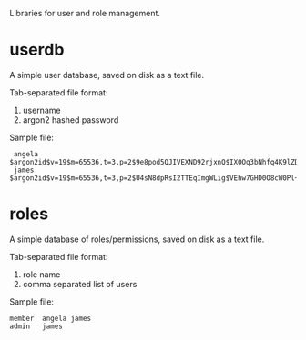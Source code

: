 Libraries for user and role management.

# userdb

A simple user database, saved on disk as a text file.

Tab-separated file format:

 1. username
 2. argon2 hashed password

Sample file:

     angela	$argon2id$v=19$m=65536,t=3,p=2$9e8pod5QJIVEXND92rjxnQ$IX0Oq3bNhfq4K9lZDUlIfLwH0ZAE0pDv/q55xi8Yasc
     james	$argon2id$v=19$m=65536,t=3,p=2$U4sN8dpRsI2TTEqImgWLig$VEhw7GHD0O8cW0Pl+CB26OHfIpbloBtfj/BsbFesU8c


# roles

A simple database of roles/permissions, saved on disk as a text file.

Tab-separated file format:

 1. role name
 2. comma separated list of users
 
 Sample file:
 
    member	angela james
    admin	james

